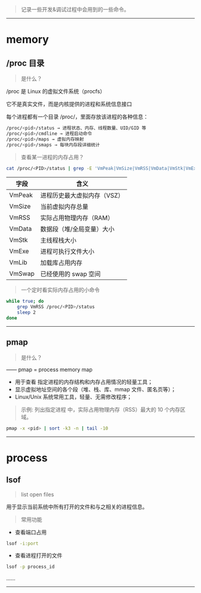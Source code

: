 > 记录一些开发&调试过程中会用到的一些命令。

---

# memory

## /proc 目录

> 是什么？

/proc 是 Linux 的虚拟文件系统（procfs）

它不是真实文件，而是内核提供的进程和系统信息接口

每个进程都有一个目录 /proc/<pid>，里面存放该进程的各种信息：

```bash
/proc/<pid>/status → 进程状态、内存、线程数量、UID/GID 等
/proc/<pid>/cmdline → 进程启动命令
/proc/<pid>/maps → 虚拟内存映射
/proc/<pid>/smaps → 每块内存段详细统计
```

> 查看某一进程的内存占用？

```bash
cat /proc/<PID>/status | grep -E 'VmPeak|VmSize|VmRSS|VmData|VmStk|VmExe|VmLib|VmSwap'
```

| 字段      | 含义 |
|----------|------|
| VmPeak   | 进程历史最大虚拟内存（VSZ） |
| VmSize   | 当前虚拟内存总量 |
| VmRSS    | 实际占用物理内存（RAM） |
| VmData   | 数据段（堆/全局变量）大小 |
| VmStk    | 主线程栈大小 |
| VmExe    | 进程可执行文件大小 |
| VmLib    | 加载库占用内存 |
| VmSwap   | 已经使用的 swap 空间 |

> 一个定时看实际内存占用的小命令

```bash
while true; do
    grep VmRSS /proc/<PID>/status
    sleep 2
done
```

---

## pmap

> 是什么？

—— pmap = process memory map

- 用于查看 指定进程的内存结构和内存占用情况的轻量工具；
- 显示虚拟地址空间的各个段（堆、栈、库、mmap 文件、匿名页等）；
- Linux/Unix 系统常用工具，轻量、无需修改程序；

> 示例:
> 列出指定进程 <pid> 中，实际占用物理内存（RSS）最大的 10 个内存区域。

```bash
pmap -x <pid> | sort -k3 -n | tail -10
```

---

# process

## lsof

> list open files

用于显示当前系统中所有打开的文件和与之相关的进程信息。

> 常用功能

- 查看端口占用

```bash
lsof -i:port
```

- 查看进程打开的文件

```bash
lsof -p process_id
```

......

---